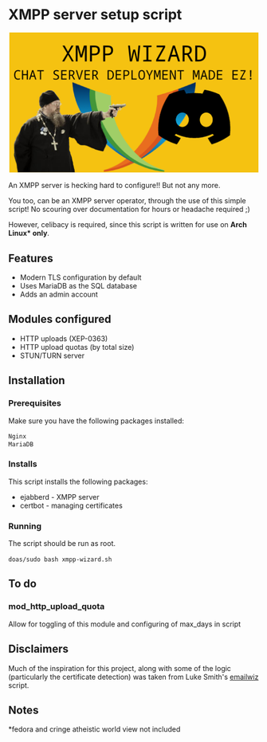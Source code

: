 # XMPP server setup script
<div style="text-align: center">
    <img src="images/thumbnail.png" alt="A priest aiming a gun at the Discord logo" width="500"/>
</div>

An XMPP server is hecking hard to configure!! But not any more.

You too, can be an XMPP server operator, through the use of this simple script!
No scouring over documentation for hours or headache required ;)

However, celibacy is required, since this script is written for use on __Arch
Linux* only__.

## Features
* Modern TLS configuration by default
* Uses MariaDB as the SQL database
* Adds an admin account

## Modules configured
* HTTP uploads (XEP-0363)
* HTTP upload quotas (by total size)
* STUN/TURN server

## Installation
### Prerequisites
Make sure you have the following packages installed:
```
Nginx
MariaDB
```

### Installs
This script installs the following packages:
* ejabberd - XMPP server
* certbot - managing certificates


### Running
The script should be run as root.

```doas/sudo bash xmpp-wizard.sh```

## To do
### mod_http_upload_quota
Allow for toggling of this module and configuring of max_days in script

## Disclaimers
Much of the inspiration for this project, along with some of the logic
(particularly the certificate detection) was taken from Luke Smith's
[emailwiz](https://github.com/LukeSmithxyz/emailwiz) script.

## Notes
*fedora and cringe atheistic world view not included
